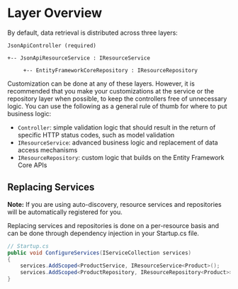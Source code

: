 # Layer Overview

By default, data retrieval is distributed across three layers:

```
JsonApiController (required)

+-- JsonApiResourceService : IResourceService

     +-- EntityFrameworkCoreRepository : IResourceRepository
```

Customization can be done at any of these layers. However, it is recommended that you make your customizations at the service or the repository layer when possible, to keep the controllers free of unnecessary logic.
You can use the following as a general rule of thumb for where to put business logic:

- `Controller`: simple validation logic that should result in the return of specific HTTP status codes, such as model validation
- `IResourceService`: advanced business logic and replacement of data access mechanisms
- `IResourceRepository`: custom logic that builds on the Entity Framework Core APIs

## Replacing Services

**Note:** If you are using auto-discovery, resource services and repositories will be automatically registered for you.

Replacing services and repositories is done on a per-resource basis and can be done through dependency injection in your Startup.cs file.

```c#
// Startup.cs
public void ConfigureServices(IServiceCollection services)
{
    services.AddScoped<ProductService, IResourceService<Product>();
    services.AddScoped<ProductRepository, IResourceRepository<Product>>();
}
```
